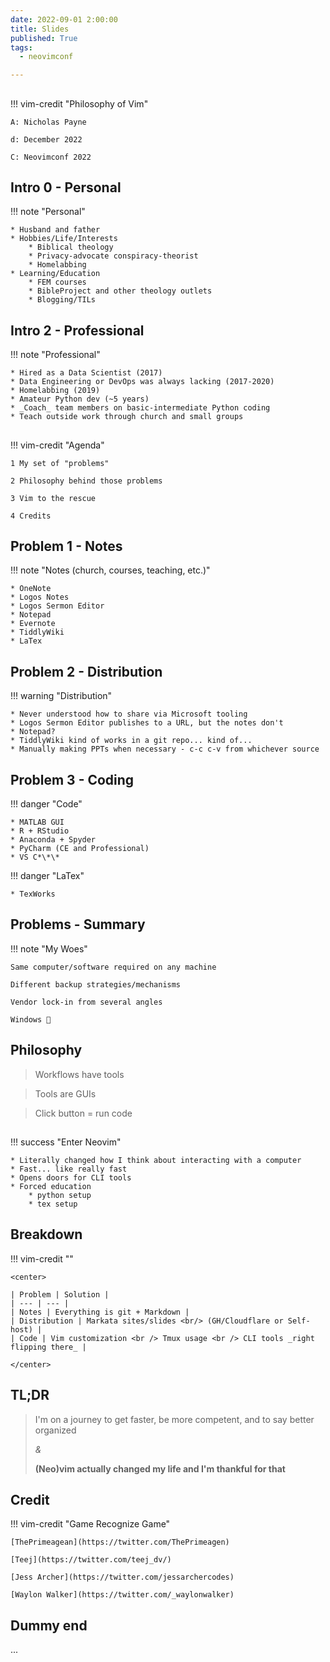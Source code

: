 ```yaml
---
date: 2022-09-01 2:00:00
title: Slides
published: True
tags:
  - neovimconf

---
```


## 

!!! vim-credit "Philosophy of Vim"

    A: Nicholas Payne

    d: December 2022

    C: Neovimconf 2022

## Intro 0 - Personal

!!! note "Personal"

    * Husband and father
    * Hobbies/Life/Interests
        * Biblical theology
        * Privacy-advocate conspiracy-theorist
        * Homelabbing
    * Learning/Education
        * FEM courses
        * BibleProject and other theology outlets
        * Blogging/TILs

## Intro 2 - Professional

!!! note "Professional"

    * Hired as a Data Scientist (2017)
    * Data Engineering or DevOps was always lacking (2017-2020)
    * Homelabbing (2019)
    * Amateur Python dev (~5 years)
    * _Coach_ team members on basic-intermediate Python coding
    * Teach outside work through church and small groups

## 

!!! vim-credit "Agenda"

    1 My set of "problems"

    2 Philosophy behind those problems

    3 Vim to the rescue

    4 Credits

## Problem 1 - Notes

<!-- * Notes (church, courses, teaching, etc.) -->
!!! note "Notes (church, courses, teaching, etc.)"

    * OneNote
    * Logos Notes
    * Logos Sermon Editor
    * Notepad
    * Evernote
    * TiddlyWiki
    * LaTex

## Problem 2 - Distribution
<!-- * Distribution -->
!!! warning "Distribution"

    * Never understood how to share via Microsoft tooling
    * Logos Sermon Editor publishes to a URL, but the notes don't
    * Notepad?
    * TiddlyWiki kind of works in a git repo... kind of...
    * Manually making PPTs when necessary - c-c c-v from whichever source

## Problem 3 - Coding
<!-- * Code -->
!!! danger "Code"

    * MATLAB GUI
    * R + RStudio
    * Anaconda + Spyder
    * PyCharm (CE and Professional)
    * VS C*\*\*

!!! danger "LaTex"

    * TexWorks

## Problems - Summary

!!! note "My Woes"

    Same computer/software required on any machine

    Different backup strategies/mechanisms

    Vendor lock-in from several angles

    Windows 🤢

## Philosophy

> Workflows have tools

> Tools are GUIs

> Click button = run code

## 

!!! success "Enter Neovim"

    * Literally changed how I think about interacting with a computer
    * Fast... like really fast
    * Opens doors for CLI tools
    * Forced education
        * python setup
        * tex setup


<!-- Notes: -->
<!-- 0. A computer no longer was just Windows or Mac... I moved into Linux around -->
<!--    the same time and began to conceptually understand what Windows offered, and -->
<!--    how I could get a more tailored experience of the only things I actually -->
<!--    want, out of a Linux environment -->
<!-- 1. Moving around in Vim is incredibly fast - using the mouse hurts my shoulder now -->
<!-- 2. Being in the terminal makes CLI tools natural (Waylon's talk) -->
<!-- 3. NOT using canned solutions, like VS C***, forced me to learn more about my -->
<!--    development workflow, understand the tools I use, configure them how I want, -->
<!--    and because I've done that I can now better coach others around me whether -->
<!--    they use vim or not -->



## Breakdown

!!! vim-credit ""

    <center>

    | Problem | Solution |
    | --- | --- |
    | Notes | Everything is git + Markdown | 
    | Distribution | Markata sites/slides <br/> (GH/Cloudflare or Self-host) |
    | Code | Vim customization <br /> Tmux usage <br /> CLI tools _right flipping there_ |

    </center>


## TL;DR

>I'm on a journey to get faster, be more competent, and to say better organized
>
>*&*
>
>__(Neo)vim actually changed my life and I'm thankful for that__


## Credit

!!! vim-credit "Game Recognize Game"

    [ThePrimeagean](https://twitter.com/ThePrimeagen)

    [Teej](https://twitter.com/teej_dv/)

    [Jess Archer](https://twitter.com/jessarchercodes)

    [Waylon Walker](https://twitter.com/_waylonwalker)

## Dummy end
...
